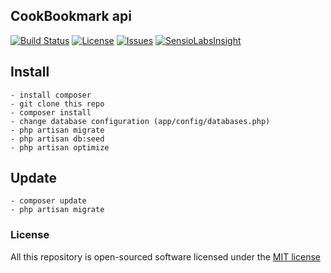 ## CookBookmark api

[![Build Status](https://travis-ci.org/lahaxearnaud/cook-bookmarks.svg)](https://travis-ci.org/lahaxearnaud/cook-bookmarks)
[![License](https://poser.pugx.org/leaphly/cart-bundle/license.svg)](https://github.com/lahaxearnaud/cook-bookmarks)
[![Issues](http://img.shields.io/github/issues/lahaxearnaud/cook-bookmarks.svg)](https://github.com/lahaxearnaud/cook-bookmarks)
[![SensioLabsInsight](https://insight.sensiolabs.com/projects/b43e1cb9-d1a5-422d-8dd3-cff6bb99b58b/mini.png)](https://insight.sensiolabs.com/projects/b43e1cb9-d1a5-422d-8dd3-cff6bb99b58b)

## Install

    - install composer
    - git clone this repo
    - composer install
    - change database configuration (app/config/databases.php)
    - php artisan migrate
    - php artisan db:seed
    - php artisan optimize

## Update
	- composer update
	- php artisan migrate


### License

All this repository is open-sourced software licensed under the [MIT license](http://opensource.org/licenses/MIT)